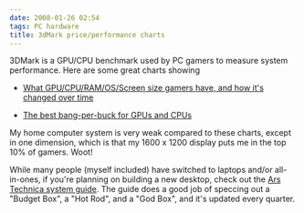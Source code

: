 ```yaml
---
date: 2008-01-26 02:54
tags: PC hardware
title: 3dMark price/performance charts
---
```


3DMark is a GPU/CPU benchmark used by PC gamers to measure system performance.
Here are some great charts showing

* [What GPU/CPU/RAM/OS/Screen size gamers have, and how it's changed over time](http://www.yougamers.com/hardware/stats/3dmark06/alltime/)

* [The best bang-per-buck for GPUs and CPUs](http://www.yougamers.com/hardware/stats/3dmark06/priceandperformance/)

My home computer system is very weak compared to these charts, except in one
dimension, which is that my 1600 x 1200 display puts me in the top 10% of
gamers. Woot!

While many people (myself included) have switched to laptops
and/or all-in-ones, if you're planning on building a new desktop, check out
the [Ars Technica system guide](http://arstechnica.com/guides/buyer/guide-200801.ars). The guide
does a good job of speccing out a "Budget Box", a "Hot Rod", and a "God Box",
and it's updated every quarter.
